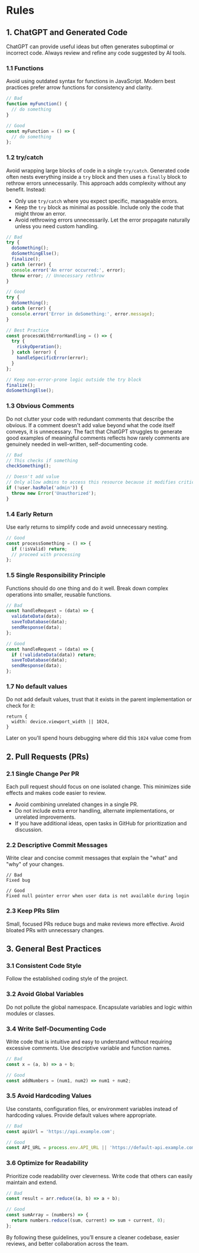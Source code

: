 # Rules

## 1. ChatGPT and Generated Code

ChatGPT can provide useful ideas but often generates suboptimal or incorrect code. Always review and refine any code suggested by AI tools.

### 1.1 Functions

Avoid using outdated syntax for functions in JavaScript. Modern best practices prefer arrow functions for consistency and clarity.

```javascript
// Bad
function myFunction() {
  // do something
}

// Good
const myFunction = () => {
  // do something
};
```

### 1.2 try/catch

Avoid wrapping large blocks of code in a single `try/catch`. Generated code often nests everything inside a `try` block and then uses a `finally` block to rethrow errors unnecessarily. This approach adds complexity without any benefit. Instead:

- Only use `try/catch` where you expect specific, manageable errors.
- Keep the `try` block as minimal as possible. Include only the code that might throw an error.
- Avoid rethrowing errors unnecessarily. Let the error propagate naturally unless you need custom handling.

```javascript
// Bad
try {
  doSomething();
  doSomethingElse();
  finalize();
} catch (error) {
  console.error('An error occurred:', error);
  throw error; // Unnecessary rethrow
}

// Good
try {
  doSomething();
} catch (error) {
  console.error('Error in doSomething:', error.message);
}

// Best Practice
const processWithErrorHandling = () => {
  try {
    riskyOperation();
  } catch (error) {
    handleSpecificError(error);
  }
};

// Keep non-error-prone logic outside the try block
finalize();
doSomethingElse();
```

### 1.3 Obvious Comments

Do not clutter your code with redundant comments that describe the obvious. If a comment doesn't add value beyond what the code itself conveys, it is unnecessary. The fact that ChatGPT struggles to generate good examples of meaningful comments reflects how rarely comments are genuinely needed in well-written, self-documenting code.

```javascript
// Bad
// This checks if something
checkSomething();

// Doesn't add value
// Only allow admins to access this resource because it modifies critical data
if (!user.hasRole('admin')) {
  throw new Error('Unauthorized');
}
```

### 1.4 Early Return

Use early returns to simplify code and avoid unnecessary nesting.

```javascript
// Good
const processSomething = () => {
  if (!isValid) return;
  // proceed with processing
};
```

### 1.5 Single Responsibility Principle

Functions should do one thing and do it well. Break down complex operations into smaller, reusable functions.

```javascript
// Bad
const handleRequest = (data) => {
  validateData(data);
  saveToDatabase(data);
  sendResponse(data);
};

// Good
const handleRequest = (data) => {
  if (!validateData(data)) return;
  saveToDatabase(data);
  sendResponse(data);
};
```

### 1.7 No default values

Do not add default values, trust that it exists in the parent implementation or check for it:

```
return {
  width: device.viewport_width || 1024,
}
```

Later on you'll spend hours debugging where did this `1024` value come from


## 2. Pull Requests (PRs)

### 2.1 Single Change Per PR

Each pull request should focus on one isolated change. This minimizes side effects and makes code easier to review.

- Avoid combining unrelated changes in a single PR.
- Do not include extra error handling, alternate implementations, or unrelated improvements.
- If you have additional ideas, open tasks in GitHub for prioritization and discussion.

### 2.2 Descriptive Commit Messages

Write clear and concise commit messages that explain the "what" and "why" of your changes.

```text
// Bad
Fixed bug

// Good
Fixed null pointer error when user data is not available during login
```

### 2.3 Keep PRs Slim

Small, focused PRs reduce bugs and make reviews more effective. Avoid bloated PRs with unnecessary changes.

## 3. General Best Practices

### 3.1 Consistent Code Style

Follow the established coding style of the project.

### 3.2 Avoid Global Variables

Do not pollute the global namespace. Encapsulate variables and logic within modules or classes.

### 3.4 Write Self-Documenting Code

Write code that is intuitive and easy to understand without requiring excessive comments. Use descriptive variable and function names.

```javascript
// Bad
const x = (a, b) => a + b;

// Good
const addNumbers = (num1, num2) => num1 + num2;
```

### 3.5 Avoid Hardcoding Values

Use constants, configuration files, or environment variables instead of hardcoding values. Provide default values where appropriate.

```javascript
// Bad
const apiUrl = 'https://api.example.com';

// Good
const API_URL = process.env.API_URL || 'https://default-api.example.com';
```

### 3.6 Optimize for Readability

Prioritize code readability over cleverness. Write code that others can easily maintain and extend.

```javascript
// Bad
const result = arr.reduce((a, b) => a + b);

// Good
const sumArray = (numbers) => {
  return numbers.reduce((sum, current) => sum + current, 0);
};
```

By following these guidelines, you’ll ensure a cleaner codebase, easier reviews, and better collaboration across the team.
